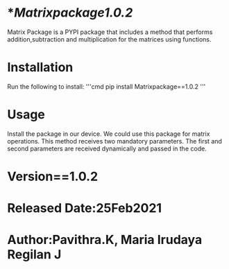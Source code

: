 # **Matrixpackage1.0.2*

Matrix Package is a PYPI package that includes a method that performs addition,subtraction and multiplication for the matrices using functions.

# **Installation**

Run the following to install:
'''cmd 
pip install Matrixpackage==1.0.2
'''
# **Usage**

Install the package in our device. 
We could use this package for matrix operations.
This method receives two mandatory parameters.
The first and second parameters are received dynamically and passed in the code.


# **Version==1.0.2**

# **Released Date:25Feb2021**

# **Author:Pavithra.K, Maria Irudaya Regilan J**



